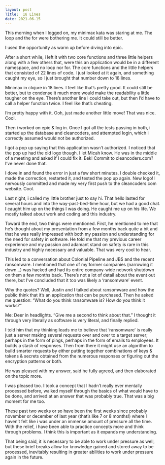 ```yaml
---
layout: post
Title:  18 Lines
date: 2021-06-15
---
```


This morning when I logged on, my minimax kata was staring at me.  The loop and the for were bothering me.  It could still be better.

I used the opportunity as warm up before diving into epic.

After a short while, i left it with two core functions and three little helpers along with a few others that, were this an application would be in a different namespace, and no loop nor for.  The core functions and the little helpers that consisted of 22 lines of code.  I just looked at it again, and something caught my eye, so I just brought that number down to 18 lines.

Minimax in clojure in 18 lines.  I feel like that’s pretty good.  It could still be better, but to condense it much more would make the readability a little tougher on the eye.  There’s another line I could take out, but then I’d have to call a helper function twice.  I feel like that’s cheating.

I’m pretty happy with it.  Ooh, just made another little move!  That was nice.  Cool.

Then i worked on epic & log in.  Once I got all the tests passing in both, i started up the database and cleancoders, and attempted login, which i correctly assumed would not be authorized.

I got a pop up saying that this application wasn’t authorized.  I noticed that the pop up had the old logo though.  I let Micah know.  He was in the middle of a meeting and asked if I could fix it.  Eek!  Commit to cleancoders.com?  I’ve never done that.

I dove in and found the error in just a few short minutes.  I double checked it, made the correction, restarted it, and tested the pop up again.  New logo!  I nervously committed and made my very first push to the cleancoders.com website.  Cool.

Last night, i called my little brother just to say hi.  That hello lasted for several hours and into the way-past-bed-time hour, but we had a good chat.  I caught him up on the things I was doing.  He caught me up on his life.  We mostly talked about work and coding and this industry.

Toward the end, two things were mentioned.  First, he mentioned to me that he’s thought about my presentation from a few months back quite a bit and that he was really impressed with both my passion and understanding for the need for safety in software.  He told me that my previous career experience and my passion and adamant stand on safety is rare in this industry and highly necessary and valuable.  That was very cool to hear.

This led to a conversation about Colonial Pipeline and JBS and the recent ransomware.  I mentioned that one of my former companies (narrowing it down…) was hacked and had its entire company-wide network shutdown on them a few months back.  There’s not a lot of detail about the event out there, but I’ve concluded that it too was likely a ‘ransomware’ event.

Why the quotes?  Well, Justin and I talked about ransomware and how the public think that it’s an application that can be purchased.  Then he asked me question:  “What do you think ransomware is?  How do you think it works?”

Me: Deer in headlights.  “Give me a second to think about that.”  I thought it through very literally as software is very literal, and finally replied.

I told him that my thinking leads me to believe that ‘ransomware’ is really just a server making several requests over and over to a target server; perhaps in the form of pings, perhaps in the form of emails to employees.  It builds a stash of responses.  Then from there it might use an algorithm to build smarter requests by either putting together combinations of keys & tokens & secrets obtained from the numerous responses or figuring out the encryption patterns or both.

He was pleased with my answer, said he fully agreed, and then elaborated on the topic more.

I was pleased too.  I took a concept that I hadn’t really ever mentally processed before, walked myself through the basics of what would have to be done, and arrived at an answer that was probably true.  That was a big moment for me too.

These past two weeks or so have been the first weeks since probably november or december of last year (that’s like 7 or 8 months!) where I haven’t felt like i was under an immense amount of pressure all the time.  With the relief, i have been able to practice concepts more and think through problems.  I think this is important as it expands my understanding.

That being said, it is necessary to be able to work under pressure as well, but these brief breaks allow for knowledge gained and stored away to be processed, inevitably resulting in greater abilities to work under pressure again in the future.  

